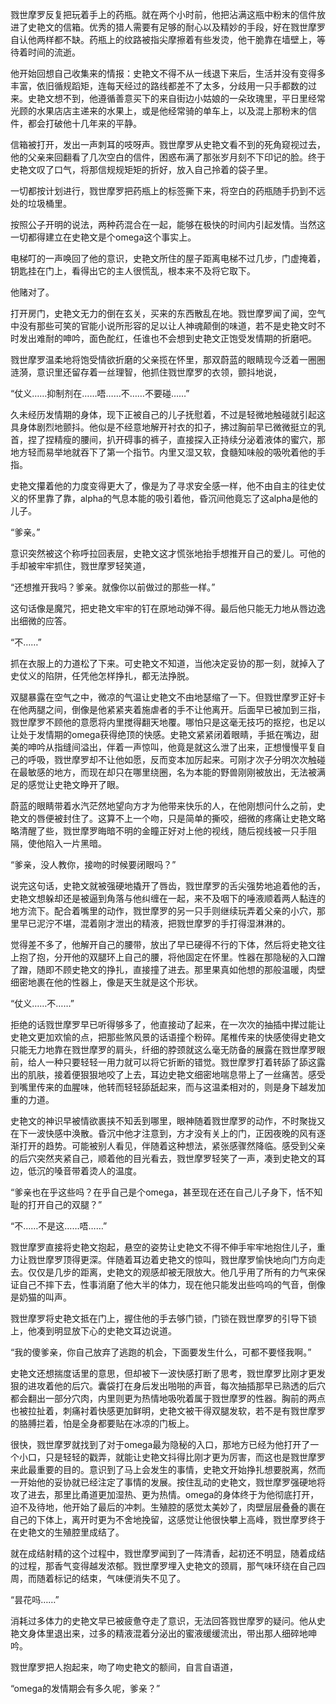 戮世摩罗反复把玩着手上的药瓶。就在两个小时前，他把沾满这瓶中粉末的信件放进了史艳文的信箱。优秀的猎人需要有足够的耐心以及精妙的手段，好在戮世摩罗自认他两样都不缺。药瓶上的纹路被指尖摩擦着有些发烫，他干脆靠在墙壁上，等待着时间的流逝。<br>

他开始回想自己收集来的情报：史艳文不得不从一线退下来后，生活并没有变得多丰富，依旧循规蹈矩，连每天经过的路线都差不了太多，分歧用一只手都数的过来。史艳文想不到，他遵循善意买下的来自街边小姑娘的一朵玫瑰里，平日里经常光顾的水果店店主递来的水果上，或是他经常骑的单车上，以及混上那粉末的信件，都会打破他十几年来的平静。<br>

信箱被打开，发出一声刺耳的吱呀声。戮世摩罗从史艳文看不到的死角窥视过去，他的父亲来回翻看了几次空白的信件，困惑布满了那张岁月刻不下印记的脸。终于史艳文叹了口气，将那信规规矩矩的折好，放入自己拎着的袋子里。<br>

一切都按计划进行，戮世摩罗把药瓶上的标签撕下来，将空白的药瓶随手扔到不远处的垃圾桶里。<br>

按照公子开明的说法，两种药混合在一起，能够在极快的时间内引起发情。当然这一切都得建立在史艳文是个omega这个事实上。<br>

电梯叮的一声唤回了他的意识，史艳文所住的屋子距离电梯不过几步，门虚掩着，钥匙挂在门上，看得出它的主人很慌乱，根本来不及将它取下。<br>

他赌对了。<br>

打开房门，史艳文无力的倒在玄关，买来的东西散乱在地。戮世摩罗闻了闻，空气中没有那些可笑的官能小说所形容的足以让人神魂颠倒的味道，若不是史艳文时不时发出难耐的呻吟，面色酡红，任谁也不会想到史艳文正饱受发情期的折磨吧。<br>

戮世摩罗温柔地将饱受情欲折磨的父亲揽在怀里，那双蔚蓝的眼睛现今泛着一圈圈涟漪，意识里还留存着一丝理智，他抓住戮世摩罗的衣领，颤抖地说，<br>

“仗义……抑制剂在……唔……不……不要碰……”<br>

久未经历发情期的身体，现下正被自己的儿子抚慰着，不过是轻微地触碰就引起这具身体剧烈地颤抖。他似是不经意地解开衬衣的扣子，拂过胸前早已微微挺立的乳首，捏了捏精瘦的腰间，扒开碍事的裤子，直接探入正持续分泌着液体的蜜穴，那地方轻而易举地就吞下了第一个指节。内里又湿又软，食髓知味般的吸吮着他的手指。<br>

史艳文攥着他的力度变得更大了，像是为了寻求安全感一样，他不由自主的往史仗义的怀里靠了靠，alpha的气息本能的吸引着他，昏沉间他竟忘了这alpha是他的儿子。<br>

“爹亲。”<br>

意识突然被这个称呼拉回表层，史艳文这才慌张地抬手想推开自己的爱儿。可他的手却被牢牢抓住，戮世摩罗轻笑道，<br>

“还想推开我吗？爹亲。就像你以前做过的那些一样。”<br>

这句话像是魔咒，把史艳文牢牢的钉在原地动弹不得。最后他只能无力地从唇边逸出细微的应答。<br>

“不……”<br>

抓在衣服上的力道松了下来。可史艳文不知道，当他决定妥协的那一刻，就掉入了史仗义的陷阱，任凭他怎样挣扎，都无法挣脱。<br>

双腿暴露在空气之中，微凉的气温让史艳文不由地瑟缩了一下。但戮世摩罗正好卡在他两腿之间，倒像是他紧紧夹着施虐者的手不让他离开。后面早已被加到三指，戮世摩罗不顾他的意愿将内里搅得翻天地覆。哪怕只是这毫无技巧的抠挖，也足以让处于发情期的omega获得绝顶的快感。史艳文紧紧闭着眼睛，手抵在嘴边，甜美的呻吟从指缝间溢出，伴着一声惊叫，他竟是就这么泄了出来，正想慢慢平复自己的呼吸，戮世摩罗却不让他如愿，反而变本加厉起来。可刚才次子分明次次触碰在最敏感的地方，而现在却只在哪里绕圈，名为本能的野兽刚刚被放出，无法被满足的感觉让史艳文睁开了眼。<br>

蔚蓝的眼睛带着水汽茫然地望向方才为他带来快乐的人，在他刚想问什么之前，史艳文的唇便被封住了。这算不上一个吻，只是简单的撕咬，细微的疼痛让史艳文略略清醒了些，戮世摩罗晦暗不明的金瞳正好对上他的视线，随后视线被一只手阻隔，使他陷入一片黑暗。<br>

“爹亲，没人教你，接吻的时候要闭眼吗？”<br>

说完这句话，史艳文就被强硬地撬开了唇齿，戮世摩罗的舌尖强势地追着他的舌，史艳文想躲却还是被逼到角落与他纠缠在一起，来不及咽下的唾液顺着两人黏连的地方流下。配合着嘴里的动作，戮世摩罗的另一只手则继续玩弄着父亲的小穴，那里早已泥泞不堪，混着刚才泄出的精液，把戮世摩罗的手打得湿淋淋的。<br>

觉得差不多了，他解开自己的腰带，放出了早已硬得不行的下体，然后将史艳文往上抱了抱，分开他的双腿环上自己的腰，将他固定在怀里。性器在那隐秘的入口蹭了蹭，随即不顾史艳文的挣扎，直接撞了进去。那里果真如他想的那般温暖，肉壁细密地裹在他的性器上，像是天生就是这个形状。<br>

“仗义……不……”<br>

拒绝的话戮世摩罗早已听得够多了，他直接动了起来，在一次次的抽插中撵过能让史艳文更加欢愉的点，把那些煞风景的话语撞个粉碎。尾椎传来的快感使得史艳文只能无力地靠在戮世摩罗的肩头，纤细的脖颈就这么毫无防备的展露在戮世摩罗眼前，给人一种只要轻轻一用力就可以将它折断的错觉。戮世摩罗打着转舔了舔这露出的肌肤，接着便狠狠地咬了上去，耳边史艳文细密地喘息带上了一丝痛苦。感受到嘴里传来的血腥味，他转而轻轻舔舐起来，而与这温柔相对的，则是身下越发加重的力道。<br>

史艳文的神识早被情欲裹挟不知丢到哪里，眼神随着戮世摩罗的动作，不时聚拢又在下一波快感中涣散。昏沉中他才注意到，方才没有关上的门，正因夜晚的风有逐渐打开的趋势。可能被别人看见，伴随着这种想法，紧张感骤然降临。感受到父亲的后穴突然夹紧自己，顺着他的目光看去，戮世摩罗轻笑了一声，凑到史艳文的耳边，低沉的嗓音带着烫人的温度。<br>

“爹亲也在乎这些吗？在乎自己是个omega，甚至现在还在自己儿子身下，恬不知耻的打开自己的双腿？”<br>

“不……不是这……唔……”<br>

戮世摩罗直接将史艳文抱起，悬空的姿势让史艳文不得不伸手牢牢地抱住儿子，重力让戮世摩罗顶得更深。伴随着耳边着史艳文的惊叫，戮世摩罗愉快地向门方向走去。仅仅是几步的距离，史艳文的观感却被无限放大。他几乎用了所有的力气来保证自己不摔下去，性事消磨了他大半的体力，现在他只能发出些呜呜的气音，倒像是奶猫的叫声。<br>

戮世摩罗将史艳文抵在门上，握住他的手去够门锁，门锁在戮世摩罗的引导下锁上，他凑到明显放下心的史艳文耳边说道。<br>

“我的傻爹亲，你自己放弃了逃跑的机会，下面要发生什么，可都不要怪我啊。”<br>

史艳文还想揣度话里的意思，但却被下一波快感打断了思考，戮世摩罗比刚才更发狠的进攻着他的后穴。囊袋打在身后发出啪啪的声音，每次抽插那早已熟透的后穴都会翻出一部分穴肉，内里则更为热情地吸吮着属于戮世摩罗的性器。胸前的两点也被拉扯着，刺痛衬着快感更加鲜明，史艳文被干得双腿发软，若不是有戮世摩罗的胳膊拦着，怕是全身都要贴在冰凉的门板上。<br>

很快，戮世摩罗就找到了对于omega最为隐秘的入口，那地方已经为他打开了一个小口，只是轻轻的戳弄，就能让史艳文抖得比刚才更为厉害，而这也是戮世摩罗来此最重要的目的。意识到了马上会发生的事情，史艳文开始挣扎想要脱离，然而一开始他的妥协就已经注定了事情的发展。按住乱动的史艳文，戮世摩罗强硬地将攻了进去，那里比甬道更加湿热、更为热情。omega的身体终于为他彻底打开，迫不及待地，他开始了最后的冲刺。生殖腔的感觉太美妙了，肉壁层层叠叠的裹在自己的下体上，离开时更为不舍地挽留，这感觉让他很快攀上高峰，戮世摩罗终于在史艳文的生殖腔里成结了。<br>

就在成结射精的这个过程中，戮世摩罗闻到了一阵清香，起初还不明显，随着成结的过程，那香气变得越发浓郁。戮世摩罗埋入史艳文的颈肩，那气味环绕在自己四周，而随着标记的结束，气味便消失不见了。<br>

“昙花吗……”<br>

消耗过多体力的史艳文早已被疲惫夺走了意识，无法回答戮世摩罗的疑问。他从史艳文身体里退出来，过多的精液混着分泌出的蜜液缓缓流出，带出那人细碎地呻吟。<br>

戮世摩罗把人抱起来，吻了吻史艳文的额间，自言自语道，<br>

“omega的发情期会有多久呢，爹亲？”<br>

